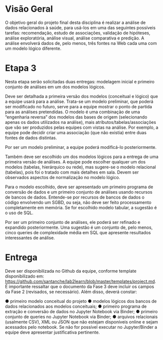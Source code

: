 # Visão Geral
O objetivo geral do projeto final desta disciplina é realizar a análise de dados relacionados à saúde, para usá-los
em uma das seguintes possíveis tarefas: recomendação, estudo de associações, validação de hipóteses, análise
exploratória, análise visual, análise comparativa e predição.
A análise envolverá dados de, pelo menos, três fontes na Web cada uma com um modelo lógico diferente.


# Etapa 3
Nesta etapa serão solicitadas duas entregas: modelagem inicial e primeiro conjunto de análises em um dos
modelos lógicos.

Deve ser detalhada a primeira versão dos modelos (conceitual e lógico) que a equipe usará para a análise.
Trata-se um modelo preliminar, que poderá ser modificado no futuro, serve para a equipe mostrar o ponto de partida
para as análises pretendidas. O modelo é uma combinação de uma “engenharia reversa” dos modelos das bases de
origem (selecionando apenas os dados utilizados na análise), mais atributos/tabelas/associações que vão ser
produzidos pelas equipes com vistas na análise. Por exemplo, a equipe pode decidir criar uma associação (que não
existia) entre duas fontes de dados distintas.

Por ser um modelo preliminar, a equipe poderá modificá-lo posteriormente.

Também deve ser escolhido um dos modelos lógicos para a entrega de uma primeira versão de análises. A
equipe pode escolher qualquer um dos modelos (tabelas, hierárquico ou rede), mas sugere-se o modelo relacional
(tabelas), pois foi o tratado com mais detalhes em sala. Devem ser observados aspectos de normalização no modelo
lógico.

Para o modelo escolhido, deve ser apresentado um primeiro programa de conversão de dados e um primeiro
conjunto de análises usando recursos de bancos de dados. Entende-se por recursos de bancos de dados o código
envolvendo um SGBD, ou seja, não deve ser feito processamento completamente em memória. Se for escolhido
modelo tabular, a sugestão é o uso de SQL.

Por ser um primeiro conjunto de análises, ele poderá ser refinado e expandido posteriormente. Uma sugestão é
um conjunto de, pelo menos, cinco queries de complexidade média em SQL que apresente resultados interessantes de
análise.

# Entrega
Deve ser disponibilizada no Github da equipe, conforme template disponibilizado em: 
https://github.com/santanche/lab2learn/blob/master/templates/project.md. É importante ressaltar que o documento da Fase 3 deve incluir os campos da Fase 2 (revisados, se necessário). Além disso, deverá constar:

● primeiro modelo conceitual do projeto
● modelos lógicos dos bancos de dados relacionados aos modelos conceituais;
● primeiro programa de extração e conversão de dados no Jupyter Notebook via Binder;
● primeiro conjunto de queries no Jupyter Notebook via Binder;
● arquivos relacionais (usalmente CSV), XML ou JSON que não estejam disponíveis online e sejam acessados pelo notebook.
Se não for possível executar no Jupyter/Binder a equipe deve apresentar justificativa pertinente.
